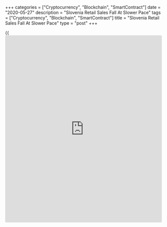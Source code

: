 +++
categories = ["Cryptocurrency", "Blockchain", "SmartContract"]
date = "2020-05-27"
description = "Slovenia Retail Sales Fall At Slower Pace"
tags = ["Cryptocurrency", "Blockchain", "SmartContract"]
title = "Slovenia Retail Sales Fall At Slower Pace"
type = "post"
+++

{{<iframe id="large-banner" src="https://www.bounty.group/#slide=13.0" width="100%" height="600" scrolling="no" style="border: 0px solid rgb(216, 221, 230); border-radius: 3px;">}}

Slovenia's retail sales declined at a slower pace in April, data from
the Statistical Office of the Republic of Slovenia showed on Wednesday.

The retail trade turnover declined 8.8 percent month-on-month in April
after falling 12 percent in March.

Sales in specialized stores with motor fuels decreased by 9.5 percent
monthly in April and retail sales except automotive fuel fell by 7.8
percent.

Sales of food, beverages, tobacco declined by 5.5 percent and those of
non-food stores fell by 3.1 percent.

On an annual basis, the retail turnover dropped 22.6 percent in April.

For comments and feedback [contact](https://www.playgroundfx.com/contact/): editorial@rtt[news](https://www.letsplayfx.com/blog/forex-news-website/).com

[Economic News][1]

 **What parts of the world are seeing the best (and worst) economic
performances lately? Click[here][2] to check out our [Econ Scorecard][2]
and find out! See up-to-the-moment [ranking](https://www.playgroundfx.com/blog/crypto-exchange-ranking/)s for the best and worst
performers in [GDP][2], [unemployment rate][3], [inflation][4] and much
more.**

   1. www.rtt[news](https://www.letsplayfx.com/blog/forex-news-website/).com/Content/EconomicNews.aspx
   2. www.rtt[news](https://www.letsplayfx.com/blog/forex-news-website/).com/economic-scorecard/world-rank/GDP/highest-performance.aspx
   3. www.rtt[news](https://www.letsplayfx.com/blog/forex-news-website/).com/economic-scorecard/world-rank/unemployment-rate/lowest-performance.aspx
   4. www.rtt[news](https://www.letsplayfx.com/blog/forex-news-website/).com/economic-scorecard/world-rank/CPI/highest-performance.aspx